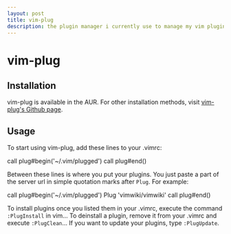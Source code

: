 ```yaml
---
layout: post
title: vim-plug
description: the plugin manager i currently use to manage my vim plugins
---
```


# vim-plug

## Installation
vim-plug is available in the AUR. For other installation methods, visit [vim-plug's Github page](https://github.com/junegunn/vim-plug).

## Usage
To start using vim-plug, add these lines to your .vimrc:

 call plug#begin('~/.vim/plugged')
 call plug#end()

Between these lines is where you put your plugins. You just paste a part of the server url in simple quotation marks after `Plug`. For example:

 call plug#begin('~/.vim/plugged')
 Plug 'vimwiki/vimwiki'
 call plug#end()

To install plugins once you listed them in your .vimrc, execute the command `:PlugInstall` in vim...
To deinstall a plugin, remove it from your .vimrc and execute `:PlugClean`...
If you want to update your plugins, type `:PlugUpdate`.
